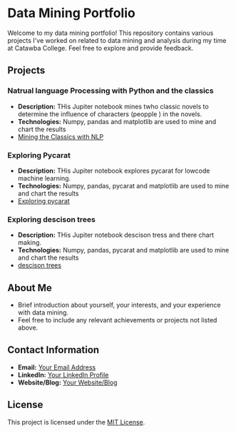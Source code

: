 # Data Mining Portfolio

Welcome to my data mining portfolio! This repository contains various projects I've worked on related to data mining and analysis during my time at Catawba College. Feel free to explore and provide feedback.

## Projects

### Natrual language Processing with Python and the classics
- **Description:** THis Jupiter notebook mines twho classic novels to determine the influence of characters (peopple ) in the novels.
- **Technologies:** Numpy, pandas and matplotlib are used to mine and chart the results
- <a href="https://githubtocolab.com/jacobscannell47/Data-Mining/blob/main/Chapter_1_HW%20(1).ipynb"> Mining the Classics with NLP</a>

### Exploring Pycarat
- **Description:** THis Jupiter notebook explores pycarat for lowcode machine learning. 
- **Technologies:** Numpy, pandas, pycarat and matplotlib are used to mine and chart the results
- <a href="https://colab.research.google.com/github/jacobscannell47/Data-Mining/blob/main/pycaret_multiclass_classification%20%281%29.ipynb"> Exploring pycarat</a>



### Exploring descison trees
- **Description:** THis Jupiter notebook descison tress and there chart making. 
- **Technologies:** Numpy, pandas, pycarat and matplotlib are used to mine and chart the results
- <a href="https://colab.research.google.com/github/catawba-data-mining/CIS-3902-Data-Mining/blob/main/homework7_decision_trees.ipynb#scrollTo=g54lDxghXaNO"> descison trees</a>

## About Me
- Brief introduction about yourself, your interests, and your experience with data mining.
- Feel free to include any relevant achievements or projects not listed above.

## Contact Information
- **Email:** [Your Email Address](mailto:youremail@example.com)
- **LinkedIn:** [Your LinkedIn Profile](https://www.linkedin.com/in/yourprofile)
- **Website/Blog:** [Your Website/Blog](https://yourwebsite.com)

## License
This project is licensed under the [MIT License](LICENSE).

